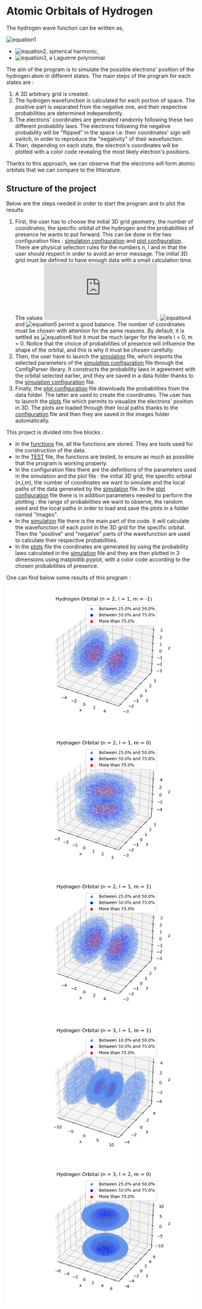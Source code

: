 # Atomic Orbitals of Hydrogen
The hydrogen wave function can be written as,

![equation1](https://latex.codecogs.com/gif.latex?\phi_{n,l,m}(r)&space;=&space;Y_{l,m}(\theta,\phi)e^{-r/na_{1}}(\frac{r}{a_{1}})^{l}L_{n-l-1}(r))
- ![equation2](https://latex.codecogs.com/gif.latex?Y_{l,m}(\theta,\phi)), spherical harmonic,
- ![equation3](https://latex.codecogs.com/gif.latex?L_{n-l-1}(r)), a Laguerre polynomial.

The aim of the program is to simulate the possible electrons' position of the hydrogen atom in different states. The main steps of the program for each states are :
1. A 3D arbitrary grid is created.
2. The hydrogen wavefunction is calculated for each portion of space. The positive part is separated from the negative one, and their respective probabilities are determined independently.
3. The electrons' coordinates are generated randomly following these two different probability laws. The electrons following the negative probability will be "flipped" in the space i.e. their coordinates' sign will switch, in order to reproduce the "negativity" of their wavefunction.
4. Then, depending on each state, the electron's coordinates will be plotted with a color code revealing the most likely electron's positions.

Thanks to this approach, we can observe that the electrons will form atomic orbitals that we can compare to the litterature.

## Structure of the project
Below are the steps needed in order to start the program and to plot the results:
1. First, the user has to choose the initial 3D grid geometry, the number of coordinates, the specific orbital of the hydrogen and the probabilities of presence he wants to put forward.  This can be done in the two configuration files : [simulation configuration](https://github.com/Laurecaz/Software-and-Computing-for-Applied-Physics/blob/ef0252217abe2e4b3c39d2659da81562aa5215c8/config_simulation210.txt) and [plot configuration](https://github.com/Laurecaz/Software-and-Computing-for-Applied-Physics/blob/ef0252217abe2e4b3c39d2659da81562aa5215c8/config_plot210.txt). There are physical selection rules for the numbers n, l and m that the user should respect in order to avoid an error message. The initial 3D grid must be defined to have enough data with a small calculation time. The values ![equation3](https://latex.codecogs.com/gif.latex?dz&space;=&space;0.5), ![equation4](https://latex.codecogs.com/gif.latex?z_{min}&space;=&space;-10) and ![equation5](https://latex.codecogs.com/gif.latex?z_{max}&space;=&space;10) permit a good balance.  The number of coordinates must be chosen with attention for the same reasons. By default, it is settled as ![equation6](https://latex.codecogs.com/gif.latex?10^{6}) but it must be much larger for the levels l = 0, m = 0. Notice that the choice of probabilities of presence will influence the shape of the orbital, and this is why it must be chosen carefully.
2. Then, the user have to launch the [simulation](https://github.com/Laurecaz/Software-and-Computing-for-Applied-Physics/blob/210eff060e604a76519aac8830f16862f5375748/simulation.py) file, which imports the selected parameters of the [simulation configuration](https://github.com/Laurecaz/Software-and-Computing-for-Applied-Physics/blob/ef0252217abe2e4b3c39d2659da81562aa5215c8/config_simulation210.txt) file through the ConfigParser library. It constructs the probability laws in agreement with the orbital selected earlier, and they are saved in a data folder thanks to the [simulation configuration](https://github.com/Laurecaz/Software-and-Computing-for-Applied-Physics/blob/ef0252217abe2e4b3c39d2659da81562aa5215c8/config_simulation210.txt) file.
3. Finally, the [plot configuration](https://github.com/Laurecaz/Software-and-Computing-for-Applied-Physics/blob/ef0252217abe2e4b3c39d2659da81562aa5215c8/config_plot210.txt) file downloads the probabilities from the data folder. The latter are used to create the coordinates. The user has to launch the [plots](https://github.com/Laurecaz/Software-and-Computing-for-Applied-Physics/blob/210eff060e604a76519aac8830f16862f5375748/plots.py) file which permits to visualize the electrons' position in 3D. The plots are loaded through their local paths thanks to the [configuration](https://github.com/Laurecaz/Software-and-Computing-for-Applied-Physics/blob/102bd30c6aaa54a23c2e705d57a4043867b9b39f/configuration.txt) file and then they are saved in the images folder automatically.



This project is divided into five blocks :
- In the [functions](https://github.com/Laurecaz/Software-and-Computing-for-Applied-Physics/blob/210eff060e604a76519aac8830f16862f5375748/functions.py) file, all the functions are stored. They are tools used for the construction of the data.
- In the [TEST](https://github.com/Laurecaz/Software-and-Computing-for-Applied-Physics/blob/210eff060e604a76519aac8830f16862f5375748/TEST.py) file, the functions are tested, to ensure as much as possible that the program is working properly.
- In the configuration files there are the definitions of the parameters used in the simulation and the plot file : the initial 3D grid, the specific orbital (n,l,m), the number of coordinates we want to simulate and the local paths of the data generated by the [simulation](https://github.com/Laurecaz/Software-and-Computing-for-Applied-Physics/blob/210eff060e604a76519aac8830f16862f5375748/simulation.py) file. In the [plot configuration](https://github.com/Laurecaz/Software-and-Computing-for-Applied-Physics/blob/ef0252217abe2e4b3c39d2659da81562aa5215c8/config_plot210.txt) file there is in addition parameters needed to perform the plotting : the range of probabilities we want to observe, the random seed and the local paths in order to load and save the plots in a folder named "Images".  
- In the [simulation](https://github.com/Laurecaz/Software-and-Computing-for-Applied-Physics/blob/210eff060e604a76519aac8830f16862f5375748/simulation.py) file there is the main part of the code. It will calculate the wavefunction of each point in the 3D grid for the specific orbital. Then the "positive" and "negative" parts of the wavefunction are used to calculate their respective probabilities.
- In the [plots](https://github.com/Laurecaz/Software-and-Computing-for-Applied-Physics/blob/210eff060e604a76519aac8830f16862f5375748/plots.py) file the coordinates are generated by using the probability laws calculated in the [simulation](https://github.com/Laurecaz/Software-and-Computing-for-Applied-Physics/blob/210eff060e604a76519aac8830f16862f5375748/simulation.py) file and they are then plotted in 3 dimensions using matplotlib.pyplot, with a color code according to the chosen probabilities of presence.

One can find below some results of this program :

![config](./Images/orbitals_21-1.png)![config](./Images/orbitals_210.png)![config](./Images/orbitals_211.png)![config](./Images/orbitals_311.png)![config](./Images/orbitals_320.png)
